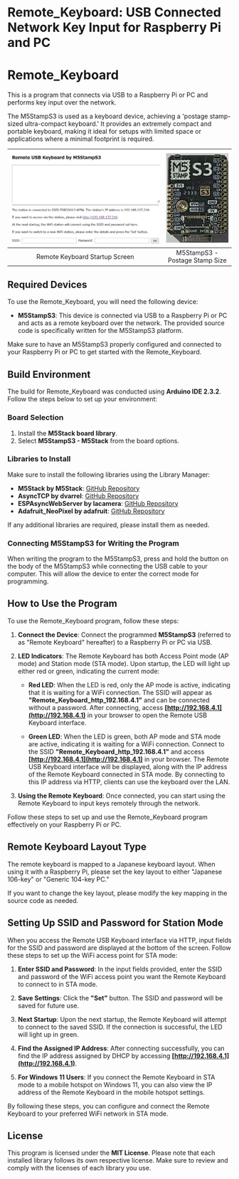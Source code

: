 # Remote_Keyboard: USB Connected Network Key Input for Raspberry Pi and PC


# Remote_Keyboard
This is a program that connects via USB to a Raspberry Pi or PC and performs key input over the network.

The M5StampS3 is used as a keyboard device, achieving a 'postage stamp-sized ultra-compact keyboard.' It provides an extremely compact and portable keyboard, making it ideal for setups with limited space or applications where a minimal footprint is required.

| ![Remote Keyboard](img/RemoteKeyboard.jpg) | ![M5StampS3](img/M5StampS3.jpg) |
|:------------------------------------------:|:-------------------------------:|
| Remote Keyboard Startup Screen             | M5StampS3 - Postage Stamp Size  |


## Required Devices

To use the Remote_Keyboard, you will need the following device:

- **M5StampS3**: This device is connected via USB to a Raspberry Pi or PC and acts as a remote keyboard over the network. The provided source code is specifically written for the M5StampS3 platform.

Make sure to have an M5StampS3 properly configured and connected to your Raspberry Pi or PC to get started with the Remote_Keyboard.

## Build Environment

The build for Remote_Keyboard was conducted using **Arduino IDE 2.3.2**. Follow the steps below to set up your environment:

### Board Selection

1. Install the **M5Stack board library**.
2. Select **M5StampS3 - M5Stack** from the board options.

### Libraries to Install

Make sure to install the following libraries using the Library Manager:

- **M5Stack by M5Stack**: [GitHub Repository](https://github.com/m5stack/m5stack)
- **AsyncTCP by dvarrel**: [GitHub Repository](https://github.com/dvarrel/AsyncTCP)
- **ESPAsyncWebServer by lacamera**: [GitHub Repository](https://github.com/lacamera/ESPAsyncWebServer)
- **Adafruit_NeoPixel by adafruit**: [GitHub Repository](https://github.com/adafruit/Adafruit_NeoPixel)

If any additional libraries are required, please install them as needed.

### Connecting M5StampS3 for Writing the Program

When writing the program to the M5StampS3, press and hold the button on the body of the M5StampS3 while connecting the USB cable to your computer. This will allow the device to enter the correct mode for programming.


## How to Use the Program

To use the Remote_Keyboard program, follow these steps:

1. **Connect the Device**: Connect the programmed **M5StampS3** (referred to as "Remote Keyboard" hereafter) to a Raspberry Pi or PC via USB.

2. **LED Indicators**: The Remote Keyboard has both Access Point mode (AP mode) and Station mode (STA mode). Upon startup, the LED will light up either red or green, indicating the current mode:

   - **Red LED**: When the LED is red, only the AP mode is active, indicating that it is waiting for a WiFi connection. The SSID will appear as **"Remote_Keyboard_http_192.168.4.1"** and can be connected without a password. After connecting, access **[http://192.168.4.1](http://192.168.4.1)** in your browser to open the Remote USB Keyboard interface.

   - **Green LED**: When the LED is green, both AP mode and STA mode are active, indicating it is waiting for a WiFi connection. Connect to the SSID **"Remote_Keyboard_http_192.168.4.1"** and access **[http://192.168.4.1](http://192.168.4.1)** in your browser. The Remote USB Keyboard interface will be displayed, along with the IP address of the Remote Keyboard connected in STA mode. By connecting to this IP address via HTTP, clients can use the keyboard over the LAN.

3. **Using the Remote Keyboard**: Once connected, you can start using the Remote Keyboard to input keys remotely through the network.

Follow these steps to set up and use the Remote_Keyboard program effectively on your Raspberry Pi or PC.

## Remote Keyboard Layout Type

The remote keyboard is mapped to a Japanese keyboard layout. When using it with a Raspberry Pi, please set the key layout to either "Japanese 106-key" or "Generic 104-key PC."

If you want to change the key layout, please modify the key mapping in the source code as needed.

## Setting Up SSID and Password for Station Mode

When you access the Remote USB Keyboard interface via HTTP, input fields for the SSID and password are displayed at the bottom of the screen. Follow these steps to set up the WiFi access point for STA mode:

1. **Enter SSID and Password**: In the input fields provided, enter the SSID and password of the WiFi access point you want the Remote Keyboard to connect to in STA mode.

2. **Save Settings**: Click the **"Set"** button. The SSID and password will be saved for future use.

3. **Next Startup**: Upon the next startup, the Remote Keyboard will attempt to connect to the saved SSID. If the connection is successful, the LED will light up in green.

4. **Find the Assigned IP Address**: After connecting successfully, you can find the IP address assigned by DHCP by accessing **[http://192.168.4.1](http://192.168.4.1)**.

5. **For Windows 11 Users**: If you connect the Remote Keyboard in STA mode to a mobile hotspot on Windows 11, you can also view the IP address of the Remote Keyboard in the mobile hotspot settings.

By following these steps, you can configure and connect the Remote Keyboard to your preferred WiFi network in STA mode.

## License

This program is licensed under the **MIT License**. Please note that each installed library follows its own respective license. Make sure to review and comply with the licenses of each library you use.
